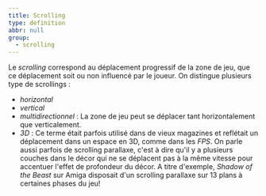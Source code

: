```yaml
---
title: Scrolling
type: definition
abbr: null
group:
  - scrolling
---
```

Le _scrolling_ correspond au déplacement progressif de la zone de jeu, que ce déplacement soit ou non influencé par le joueur. On distingue plusieurs type de scrollings :
- _horizontal_
- _vertical_
- _multidirectionnel_ : La zone de jeu peut se déplacer tant horizontalement que verticalement.
- _3D_ : Ce terme était parfois utilisé dans de vieux magazines et reflétait un déplacement dans un espace en 3D, comme dans les _FPS_.
On parle aussi parfois de scrolling parallaxe, c'est à dire qu'il y a plusieurs couches dans le décor qui ne se déplacent pas à la même vitesse pour accentuer l'effet de profondeur du décor. A titre d'exemple, _Shadow of the Beast_ sur Amiga disposait d'un scrolling parallaxe sur 13 plans à certaines phases du jeu!
